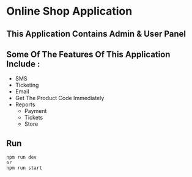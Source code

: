 # Online Shop Application
## This Application Contains Admin & User Panel 

## Some Of The Features Of This Application Include :

+ SMS
+ Ticketing
+ Email
+ Get The Product Code Immediately
+ Reports
    + Payment
    + Tickets
    + Store

## Run
```
npm run dev
or
npm run start
```
